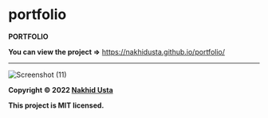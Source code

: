 # portfolio

**PORTFOLIO**

**You can view the project =>** https://nakhidusta.github.io/portfolio/
***
![Screenshot (11)](https://user-images.githubusercontent.com/104034460/232520342-39b4f144-ee60-4447-8e0f-a7f5422a8ef8.png)








**Copyright © 2022 [Nakhid Usta](https://github.com/NakhidUsta)**

**This project is MIT licensed.**
